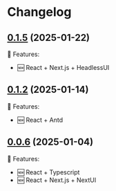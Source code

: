 # Changelog


## [0.1.5](https://github.com/runowjs/runow/releases/tag/v0.1.5) (2025-01-22)

🎉 Features:

- 🆕 React + Next.js + HeadlessUI

## [0.1.2](https://github.com/runowjs/runow/releases/tag/v0.1.2) (2025-01-14)

🎉 Features:

- 🆕 React + Antd


## [0.0.6](https://github.com/runowjs/runow/releases/tag/v0.0.6) (2025-01-04)

🎉 Features: 

- 🆕 React + Typescript
- 🆕 React + Next.js + NextUI